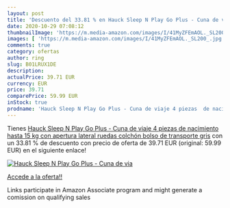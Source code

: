 ```yaml
---
layout: post
title: 'Descuento del 33.81 % en Hauck Sleep N Play Go Plus - Cuna de via'
date: 2020-10-29 07:08:12
thumbnailImage: 'https://m.media-amazon.com/images/I/41MyZFEmAOL._SL200_.jpg'
images: [ 'https://m.media-amazon.com/images/I/41MyZFEmAOL._SL200_.jpg' ]
comments: true
category: ofertas
author: ring
slug: B01LRUX1DE
description:
actualPrice: 39.71 EUR
currency: EUR
price: 39.71
comparePrice: 59.99 EUR
inStock: true
prodname: 'Hauck Sleep N Play Go Plus - Cuna de viaje 4 piezas  de nacimiento hasta 15 kg  con apertura lateral  ruedas  colchón  bolso de transporte  gris'
---
```


Tienes [Hauck Sleep N Play Go Plus - Cuna de viaje 4 piezas  de nacimiento hasta 15 kg  con apertura lateral  ruedas  colchón  bolso de transporte  gris](https://www.amazon.es/dp/B01LRUX1DE/?tag=tolees-21) con un 33.81 % de descuento con precio de oferta de 39.71 EUR (original: 59.99 EUR) en el siguiente enlace!

[![Hauck Sleep N Play Go Plus - Cuna de via](https://m.media-amazon.com/images/I/41MyZFEmAOL._SL200_.jpg)](https://www.amazon.es/dp/B01LRUX1DE/?tag=tolees-21)

[Accede a la oferta!!](https://www.amazon.es/dp/B01LRUX1DE/?tag=tolees-21)

Links participate in Amazon Associate program and might generate a comission on qualifying sales


